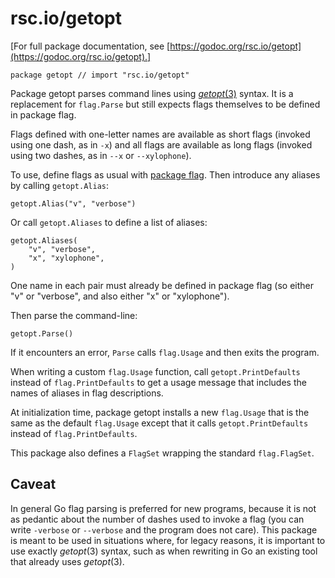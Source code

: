 # rsc.io/getopt

[For full package documentation, see [https://godoc.org/rsc.io/getopt](https://godoc.org/rsc.io/getopt).]

    package getopt // import "rsc.io/getopt"

Package getopt parses command lines using [_getopt_(3)](http://man7.org/linux/man-pages/man3/getopt.3.html) syntax. It is a
replacement for `flag.Parse` but still expects flags themselves to be defined
in package flag.

Flags defined with one-letter names are available as short flags (invoked
using one dash, as in `-x`) and all flags are available as long flags (invoked
using two dashes, as in `--x` or `--xylophone`).

To use, define flags as usual with [package flag](https://godoc.org/flag). Then introduce any aliases
by calling `getopt.Alias`:

    getopt.Alias("v", "verbose")

Or call `getopt.Aliases` to define a list of aliases:

    getopt.Aliases(
    	"v", "verbose",
    	"x", "xylophone",
    )

One name in each pair must already be defined in package flag (so either
"v" or "verbose", and also either "x" or "xylophone").

Then parse the command-line:

    getopt.Parse()

If it encounters an error, `Parse` calls `flag.Usage` and then exits the
program.

When writing a custom `flag.Usage` function, call `getopt.PrintDefaults` instead
of `flag.PrintDefaults` to get a usage message that includes the
names of aliases in flag descriptions.

At initialization time, package getopt installs a new `flag.Usage` that is the same
as the default `flag.Usage` except that it calls `getopt.PrintDefaults` instead
of `flag.PrintDefaults`.

This package also defines a `FlagSet` wrapping the standard `flag.FlagSet`.

## Caveat

In general Go flag parsing is preferred for new programs, because it is not
as pedantic about the number of dashes used to invoke a flag (you can write
`-verbose` or `--verbose` and the program does not care). This package is meant
to be used in situations where, for legacy reasons, it is important to use
exactly _getopt_(3) syntax, such as when rewriting in Go an existing tool that
already uses _getopt_(3).
